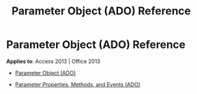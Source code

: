﻿---
title: Parameter Object (ADO) Reference
TOCTitle: Parameter Object (ADO)
ms:assetid: dab4b726-04e6-4441-968b-a7491d8d3311
ms:mtpsurl: https://msdn.microsoft.com/library/JJ250101(v=office.15)
ms:contentKeyID: 48548087
ms.date: 09/18/2015
mtps_version: v=office.15
---

# Parameter Object (ADO) Reference


**Applies to**: Access 2013 | Office 2013



  - [Parameter Object (ADO)](parameter-object-ado.md)

  - [Parameter Properties, Methods, and Events (ADO)](parameter-properties-methods-and-events-ado.md)

